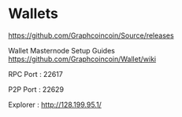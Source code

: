 # Wallets

https://github.com/Graphcoincoin/Source/releases

Wallet Masternode Setup Guides https://github.com/Graphcoincoin/Wallet/wiki

RPC Port : 22617

P2P Port : 22629

Explorer : http://128.199.95.1/

